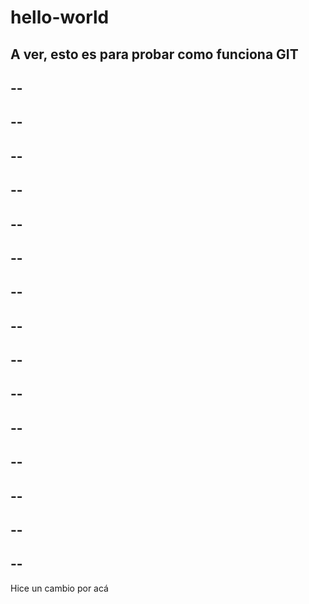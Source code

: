 # hello-world
A ver, esto es para probar como funciona GIT
 --
 --
 --
 --
 --
 --
 --
 --
 --
 --
 --
 --
 --
 --
 --
 --
 --
 --
 --
 --
 --
 --
 --
 --
 --
 --
 --
 --
 --
 --
 --
Hice un cambio por acá
